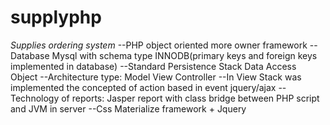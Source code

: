 # supplyphp
*Supplies ordering system*  --PHP object oriented more owner framework --Database Mysql with schema type INNODB(primary keys and foreign keys implemented in database) --Standard Persistence Stack Data Access Object --Architecture type: Model View Controller --In View Stack was implemented the concepted of action based in event jquery/ajax --Technology of reports: Jasper report with class bridge between PHP script and JVM in server --Css Materialize framework + Jquery
